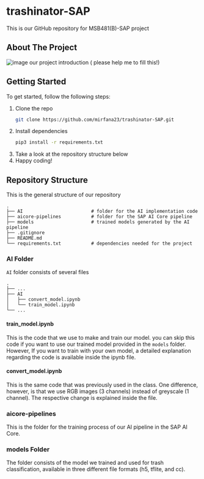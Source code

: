 # trashinator-SAP
This is our GitHub repository for MSB481(B)-SAP project

## About The Project
![image](https://drive.google.com/uc?export=view&id=1u7GWhxMdGJ3v4QP2b1bVZguEznEXhwqa)
our project introduction ( please help me to fill this!)

## Getting Started
To get started, follow the following steps:

1. Clone the repo
   ```sh
   git clone https://github.com/mirfana23/trashinator-SAP.git
   ```
2. Install dependencies
   ```sh
   pip3 install -r requirements.txt
   ```
3. Take a look at the repository structure below
4. Happy coding!


## Repository Structure
This is the general structure of our repository

    .
    ├── AI                         # folder for the AI implementation code
    ├── aicore-pipelines           # folder for the SAP AI Core pipeline
    ├── models                     # trained models generated by the AI pipeline
    ├── .gitignore 
    ├── README.md 
    └── requirements.txt           # dependencies needed for the project

### AI Folder
`AI` folder consists of several files

    .
    ├── ...
    ├── AI                               
    │   ├── convert_model.ipynb         
    │   └── train_model.ipynb            
    └── ...
    
#### train_model.ipynb
This is the code that we use to make and train our model. you can skip this code if you want to use our trained model provided in the `models` folder. However, If you want to train with your own model, a detailed explanation regarding the code is available inside the ipynb file.

#### convert_model.ipynb
This is the same code that was previously used in the class. One difference, however, is that we use RGB images (3 channels) instead of greyscale (1 channel). The respective change is explained inside the file.

### aicore-pipelines
This is the folder for the training process of our AI pipeline in the SAP AI Core.

### models Folder
The folder consists of the model we trained and used for trash classification, available in three different file formats (h5, tflite, and cc).

